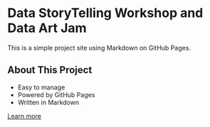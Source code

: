 # Data StoryTelling Workshop and Data Art Jam

This is a simple project site using Markdown on GitHub Pages.

## About This Project
- Easy to manage
- Powered by GitHub Pages
- Written in Markdown

[Learn more](about.md)
